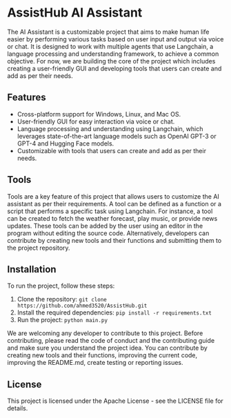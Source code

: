 # AssistHub AI Assistant

The AI Assistant is a customizable project that aims to make human life easier by performing various tasks based on user input and output via voice or chat. 
It is designed to work with multiple agents that use Langchain, a language processing and understanding framework, to achieve a common objective. For now, we are building the core of the project which includes creating a user-friendly GUI and developing tools that users can create and add as per their needs.

## Features

- Cross-platform support for Windows, Linux, and Mac OS.
- User-friendly GUI for easy interaction via voice or chat.
- Language processing and understanding using Langchain, which leverages state-of-the-art language models such as OpenAI GPT-3 or GPT-4 and Hugging Face models.
- Customizable with tools that users can create and add as per their needs.

## Tools

Tools are a key feature of this project that allows users to customize the AI assistant as per their requirements. 
A tool can be defined as a function or a script that performs a specific task using Langchain. For instance, a tool can be created to fetch the weather forecast, play music, or provide news updates. These tools can be added by the user using an editor in the program without editing the source code. Alternatively, developers can contribute by creating new tools and their functions and submitting them to the project repository.

## Installation

To run the project, follow these steps:

1. Clone the repository: `git clone https://github.com/ahmed3520/AssistHub.git`
2. Install the required dependencies: `pip install -r requirements.txt`
3. Run the project: `python main.py`

We are welcoming any developer to contribute to this project. Before contributing, please read the code of conduct and the contributing guide and make sure you understand the project idea. You can contribute by creating new tools and their functions, improving the current code, improving the README.md, create testing or reporting issues.

## License

This project is licensed under the Apache License - see the LICENSE file for details.
